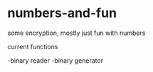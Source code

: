 numbers-and-fun
===============

some encryption, mostly just fun with numbers

current functions

-binary reader
-binary generator
